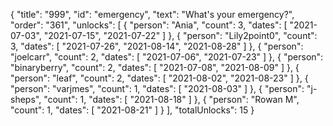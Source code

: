 {
  "title": "999",
  "id": "emergency",
  "text": "What's your emergency?",
  "order": "361",
  "unlocks": [
    {
      "person": "Ania",
      "count": 3,
      "dates": [
        "2021-07-03",
        "2021-07-15",
        "2021-07-22"
      ]
    },
    {
      "person": "Lily2point0",
      "count": 3,
      "dates": [
        "2021-07-26",
        "2021-08-14",
        "2021-08-28"
      ]
    },
    {
      "person": "joelcarr",
      "count": 2,
      "dates": [
        "2021-07-06",
        "2021-07-23"
      ]
    },
    {
      "person": "binaryberry",
      "count": 2,
      "dates": [
        "2021-07-08",
        "2021-08-09"
      ]
    },
    {
      "person": "leaf",
      "count": 2,
      "dates": [
        "2021-08-02",
        "2021-08-23"
      ]
    },
    {
      "person": "varjmes",
      "count": 1,
      "dates": [
        "2021-08-03"
      ]
    },
    {
      "person": "j-sheps",
      "count": 1,
      "dates": [
        "2021-08-18"
      ]
    },
    {
      "person": "Rowan M",
      "count": 1,
      "dates": [
        "2021-08-21"
      ]
    }
  ],
  "totalUnlocks": 15
}